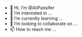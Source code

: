 - 👋 Hi, I’m @AliPansifer
- 👀 I’m interested in ...
- 🌱 I’m currently learning ...
- 💞️ I’m looking to collaborate on ...
- 📫 How to reach me ...

<!---
AliPansifer/AliPansifer is a ✨ special ✨ repository because its `README.md` (this file) appears on your GitHub profile.
You can click the Preview link to take a look at your changes.
--->
